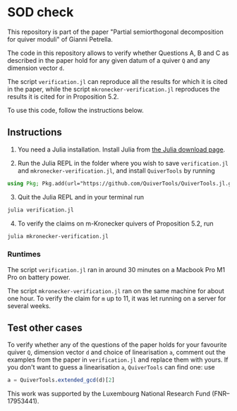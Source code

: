 # SOD check

This repository is part of the paper "Partial semiorthogonal decomposition
for quiver moduli" of Gianni Petrella.

The code in this repository allows to verify whether Questions A, B and C as described
in the paper hold for any given datum of a quiver `Q` and any dimension vector `d`.

The script `verification.jl` can reproduce all the results for which it is cited in the paper,
while the script `mkronecker-verification.jl` reproduces the results it is cited for
in Proposition 5.2.

To use this code, follow the instructions below.


## Instructions

1. You need a Julia installation.
Install Julia from [the Julia download page](https://julialang.org).

2. Run the Julia REPL in the folder where you wish to save `verification.jl`
and `mkronecker-verification.jl`, and install `QuiverTools` by running

```julia
using Pkg; Pkg.add(url="https://github.com/QuiverTools/QuiverTools.jl.git#commit7068deed83c7de110b84d7dc32ff56bb95f09eff")
```

3. Quit the Julia REPL and in your terminal run

```sh
julia verification.jl
```

4. To verify the claims on m-Kronecker quivers of Proposition 5.2, run

```sh
julia mkronecker-verification.jl
```

### Runtimes

The script `verification.jl` ran in around 30 minutes on a Macbook Pro M1 Pro on battery power.

The script `mkronecker-verification.jl` ran on the same machine for about one hour.
To verify the claim for `m` up to 11, it was let running on a server for several weeks.

## Test other cases

To verify whether any of the questions of the paper holds for your favourite quiver `Q`,
dimension vector `d` and choice of linearisation `a`,
comment out the examples from the paper in `verification.jl` and replace them with yours.
If you don't want to guess a linearisation `a`, `QuiverTools` can find one: use

```julia
a = QuiverTools.extended_gcd(d)[2]
```

This work was supported by the Luxembourg National Research Fund (FNR–17953441).
